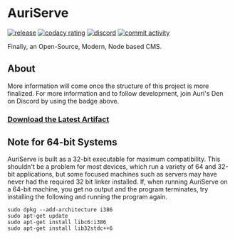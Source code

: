# AuriServe

[![release](https://github.com/AuriServe/AuriServe/workflows/release/badge.svg?branch=master)](https://github.com/AuriServe/AuriServe/releases)
[![codacy rating](https://img.shields.io/codacy/grade/79324be8f5a249808d36979b94428fd4.svg?logo=codacy&labelColor=2A3037)](https://app.codacy.com/gh/AuriServe/AuriServe)
[![discord](https://img.shields.io/discord/416379773976051712.svg?color=7289DA&label=discord&logo=discord&logoColor=white&labelColor=2A3037)](https://aurail.us/discord)
[![commit activity](https://img.shields.io/github/commit-activity/m/auriserve/auriserve.svg?logo=github&labelColor=2A3037&label=commit%20activity)](https://github.com/AuriServe/AuriServe/commits/master)

Finally, an Open-Source, Modern, Node based CMS.

## About

More information will come once the structure of this project is more finalized. For more information and to follow development, join Auri's Den on Discord by using the badge above.

### [Download the Latest Artifact](https://nightly.link/AuriServe/AuriServe/workflows/release/master/AuriServe.zip)

## Note for 64-bit Systems

AuriServe is built as a 32-bit executable for maximum compatibility. This shouldn't be a problem for most devices, which run a variety of 64 and 32-bit applications, but some focused machines such as servers may have never had the required 32 bit linker installed. If, when running AuriServe on a 64-bit machine, you get no output and the program terminates, try installing the following and running the program again.
      
    sudo dpkg --add-architecture i386
    sudo apt-get update
    sudo apt-get install libc6:i386
    sudo apt-get install lib32stdc++6
